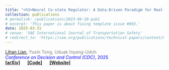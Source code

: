 ```yaml
---
title: "<h3>Neural Co-state Regulator: A Data-Driven Paradigm for Real-time Optimal Control with Input Constraints</h3>"
collection: publications
# permalink: /publications/2023-09-20-pub1
# excerpt: 'This paper is about fixing template issue #693.'
date: 2025-03-31
# venue: 'SAE International Journal of Transportation Safety'
# redirect_to: 'https://sae.org/publications/technical-papers/content/09-11-02-0012/'
---
```


<u>Lihan Lian</u>, <span style="color: gray;">Yuxin Tong, Uduak Inyang-Udoh</span><br>
<span style="color: blue;">*Conference on Decision and Control (CDC)*, 2025 </span><br>
<i class="fa-solid fa-book-open"></i> [**[arXiv]**](https://arxiv.org/abs/2507.12259) &nbsp;&nbsp;&nbsp;&nbsp;
<i class="fa-brands fa-github"></i> [**[Code]**](https://github.com/lihanlian/neural-costate-regulator) &nbsp;&nbsp;&nbsp;&nbsp;
<i class="fab fa-chrome"></i> [**[Website]**](https://lihanlian.github.io/neural_co-state_regulator/)